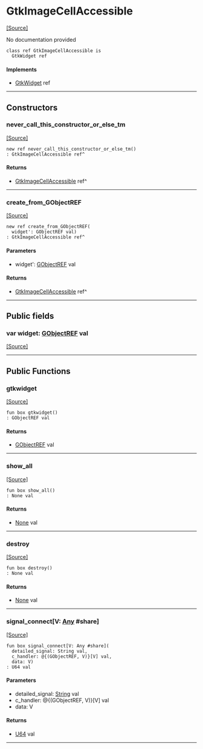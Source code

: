 # GtkImageCellAccessible
<span class="source-link">[[Source]](src/gtk3/GtkImageCellAccessible.md#L6)</span>

No documentation provided


```pony
class ref GtkImageCellAccessible is
  GtkWidget ref
```

#### Implements

* [GtkWidget](gtk3-GtkWidget.md) ref

---

## Constructors

### never_call_this_constructor_or_else_tm
<span class="source-link">[[Source]](src/gtk3/GtkImageCellAccessible.md#L13)</span>


```pony
new ref never_call_this_constructor_or_else_tm()
: GtkImageCellAccessible ref^
```

#### Returns

* [GtkImageCellAccessible](gtk3-GtkImageCellAccessible.md) ref^

---

### create_from_GObjectREF
<span class="source-link">[[Source]](src/gtk3/GtkImageCellAccessible.md#L16)</span>


```pony
new ref create_from_GObjectREF(
  widget': GObjectREF val)
: GtkImageCellAccessible ref^
```
#### Parameters

*   widget': [GObjectREF](gtk3-..-gobject-GObjectREF.md) val

#### Returns

* [GtkImageCellAccessible](gtk3-GtkImageCellAccessible.md) ref^

---

## Public fields

### var widget: [GObjectREF](gtk3-..-gobject-GObjectREF.md) val
<span class="source-link">[[Source]](src/gtk3/GtkImageCellAccessible.md#L10)</span>



---

## Public Functions

### gtkwidget
<span class="source-link">[[Source]](src/gtk3/GtkImageCellAccessible.md#L12)</span>


```pony
fun box gtkwidget()
: GObjectREF val
```

#### Returns

* [GObjectREF](gtk3-..-gobject-GObjectREF.md) val

---

### show_all
<span class="source-link">[[Source]](src/gtk3/GtkWidget.md#L4)</span>


```pony
fun box show_all()
: None val
```

#### Returns

* [None](builtin-None.md) val

---

### destroy
<span class="source-link">[[Source]](src/gtk3/GtkWidget.md#L7)</span>


```pony
fun box destroy()
: None val
```

#### Returns

* [None](builtin-None.md) val

---

### signal_connect\[V: [Any](builtin-Any.md) #share\]
<span class="source-link">[[Source]](src/gtk3/GtkWidget.md#L10)</span>


```pony
fun box signal_connect[V: Any #share](
  detailed_signal: String val,
  c_handler: @{(GObjectREF, V)}[V] val,
  data: V)
: U64 val
```
#### Parameters

*   detailed_signal: [String](builtin-String.md) val
*   c_handler: @{(GObjectREF, V)}[V] val
*   data: V

#### Returns

* [U64](builtin-U64.md) val

---

